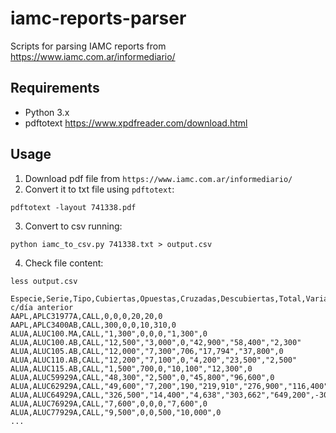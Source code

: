 # iamc-reports-parser

Scripts for parsing IAMC reports from https://www.iamc.com.ar/informediario/

## Requirements
- Python 3.x
- pdftotext https://www.xpdfreader.com/download.html

## Usage

1) Download pdf file from `https://www.iamc.com.ar/informediario/`
2) Convert it to txt file using `pdftotext`:

```
pdftotext -layout 741338.pdf
```
3) Convert to csv running:
```
python iamc_to_csv.py 741338.txt > output.csv
```
4) Check file content:
```
less output.csv

Especie,Serie,Tipo,Cubiertas,Opuestas,Cruzadas,Descubiertas,Total,Variación c/día anterior
AAPL,APLC31977A,CALL,0,0,0,20,20,0
AAPL,APLC3400AB,CALL,300,0,0,10,310,0
ALUA,ALUC100.MA,CALL,"1,300",0,0,0,"1,300",0
ALUA,ALUC100.AB,CALL,"12,500","3,000",0,"42,900","58,400","2,300"
ALUA,ALUC105.AB,CALL,"12,000","7,300",706,"17,794","37,800",0
ALUA,ALUC110.AB,CALL,"12,200","7,100",0,"4,200","23,500","2,500"
ALUA,ALUC115.AB,CALL,"1,500",700,0,"10,100","12,300",0
ALUA,ALUC59929A,CALL,"48,300","2,500",0,"45,800","96,600",0
ALUA,ALUC62929A,CALL,"49,600","7,200",190,"219,910","276,900","116,400"
ALUA,ALUC64929A,CALL,"326,500","14,400","4,638","303,662","649,200",-300
ALUA,ALUC76929A,CALL,"7,600",0,0,0,"7,600",0
ALUA,ALUC77929A,CALL,"9,500",0,0,500,"10,000",0
...
```